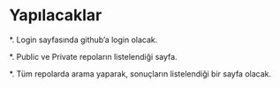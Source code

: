 Yapılacaklar
========================

*. Login sayfasında github’a login olacak.

*. Public ve Private repoların listelendiği sayfa.

*. Tüm repolarda arama yaparak, sonuçların listelendiği bir sayfa olacak.
